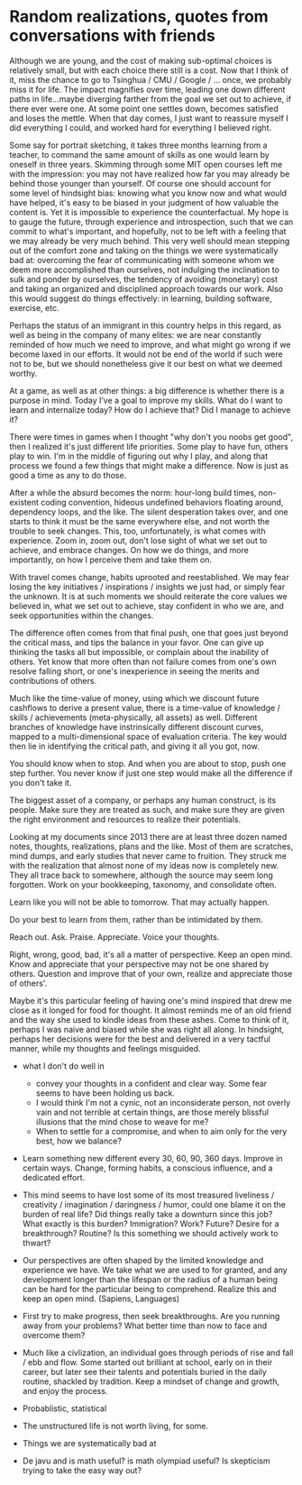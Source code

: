 # Random realizations, quotes from conversations with friends

Although we are young, and the cost of making sub-optimal choices is relatively small, but with each choice there still is a cost.
Now that I think of it, miss the chance to go to Tsinghua / CMU / Google / ... once, we probably miss it for life.
The impact magnifies over time, leading one down different paths in life...maybe diverging farther from the goal we set out to achieve, if there ever were one.
At some point one settles down, becomes satisfied and loses the mettle.
When that day comes, I just want to reassure myself I did everything I could, and worked hard for everything I believed right.

Some say for portrait sketching, it takes three months learning from a teacher, to command the same amount of skills as one would learn by oneself in three years.
Skimming through some MIT open courses left me with the impression: you may not have realized how far you may already be behind those younger than yourself.
Of course one should account for some level of hindsight bias: knowing what you know now and what would have helped, it's easy to be biased in your judgment of how valuable the content is.
Yet it is impossible to experience the counterfactual.
My hope is to gauge the future, through experience and introspection, such that we can commit to what's important, and hopefully, not to be left with a feeling that we may already be very much behind.
This very well should mean stepping out of the comfort zone and taking on the things we were systematically bad at: overcoming the fear of communicating with someone whom we deem more accomplished than ourselves, not indulging the inclination to sulk and ponder by ourselves, the tendency of avoiding (monetary) cost and taking an organized and disciplined approach towards our work.
Also this would suggest do things effectively: in learning, building software, exercise, etc.

Perhaps the status of an immigrant in this country helps in this regard, as well as being in the company of many elites: we are near constantly reminded of how much we need to improve, and what might go wrong if we become laxed in our efforts.
It would not be end of the world if such were not to be, but we should nonetheless give it our best on what we deemed worthy.

At a game, as well as at other things: a big difference is whether there is a purpose in mind.
Today I’ve a goal to improve my skills.
What do I want to learn and internalize today? How do I achieve that? Did I manage to achieve it?

There were times in games when I thought "why don't you noobs get good", then I realized it's just different life priorities.
Some play to have fun, others play to win.
I'm in the middle of figuring out why I play, and along that process we found a few things that might make a difference.
Now is just as good a time as any to do those.

After a while the absurd becomes the norm: hour-long build times, non-existent coding convention, hideous undefined behaviors floating around, dependency loops, and the like.
The silent desperation takes over, and one starts to think it must be the same everywhere else, and not worth the trouble to seek changes.
This, too, unfortunately, is what comes with experience.
Zoom in, zoom out, don't lose sight of what we set out to achieve, and embrace changes.
On how we do things, and more importantly, on how I perceive them and take them on.

With travel comes change, habits uprooted and reestablished.
We may fear losing the key initiatives / inspirations / insights we just had, or simply fear the unknown.
It is at such moments we should reiterate the core values we believed in, what we set out to achieve, stay confident in who we are, and seek opportunities within the changes.

The difference often comes from that final push, one that goes just beyond the critical mass, and tips the balance in your favor.
One can give up thinking the tasks all but impossible, or complain about the inability of others.
Yet know that more often than not failure comes from one's own resolve falling short, or one's inexperience in seeing the merits and contributions of others.

Much like the time-value of money, using which we discount future cashflows to derive a present value, there is a time-value of knowledge / skills / achievements (meta-physically, all assets) as well.
Different branches of knowledge have instrinsically different discount curves, mapped to a multi-dimensional space of evaluation criteria.
The key would then lie in identifying the critical path, and giving it all you got, now.

You should know when to stop. And when you are about to stop, push one step further.
You never know if just one step would make all the difference if you don't take it.

The biggest asset of a company, or perhaps any human construct, is its people.
Make sure they are treated as such, and make sure they are given the right environment and resources to realize their potentials.

Looking at my documents since 2013 there are at least three dozen named notes, thoughts, realizations, plans and the like.
Most of them are scratches, mind dumps, and early studies that never came to fruition.
They struck me with the realization that almost none of my ideas now is completely new.
They all trace back to somewhere, although the source may seem long forgotten.
Work on your bookkeeping, taxonomy, and consolidate often.

Learn like you will not be able to tomorrow.
That may actually happen.

Do your best to learn from them, rather than be intimidated by them.

Reach out. Ask. Praise. Appreciate. Voice your thoughts.

Right, wrong, good, bad, it's all a matter of perspective.
Keep an open mind. Know and appreciate that your perspective may not be one shared by others.
Question and improve that of your own, realize and appreciate those of others'.


Maybe it's this particular feeling of having one's mind inspired that drew me close as it longed for food for thought. It almost reminds me of an old friend and the way she used to kindle ideas from these ashes.
Come to think of it, perhaps I was naive and biased while she was right all along. In hindsight, perhaps her decisions were for the best and delivered in a very tactful manner, while my thoughts and feelings misguided.

* what I don't do well in
  * convey your thoughts in a confident and clear way. Some fear seems to have been holding us back.
  * I would think I'm not a cynic, not an inconsiderate person, not overly vain and not terrible at certain things, are those merely blissful illusions that the mind chose to weave for me?
  * When to settle for a compromise, and when to aim only for the very best, how we balance?

* Learn something new different every 30, 60, 90, 360 days. Improve in certain ways. Change, forming habits, a conscious influence, and a dedicated effort.

* This mind seems to have lost some of its most treasured liveliness / creativity / imagination / daringness / humor, could one blame it on the burden of real life? Did things really take a downturn since this job? What exactly is this burden? Immigration? Work? Future? Desire for a breakthrough? Routine? Is this something we should actively work to thwart?

* Our perspectives are often shaped by the limited knowledge and experience we have. We take what we are used to for granted, and any development longer than the lifespan or the radius of a human being can be hard for the particular being to comprehend. Realize this and keep an open mind. (Sapiens, Languages)

* First try to make progress, then seek breakthroughs. Are you running away from your problems? What better time than now to face and overcome them?

* Much like a civlization, an individual goes through periods of rise and fall / ebb and flow. Some started out brilliant at school, early on in their career, but later see their talents and potentials buried in the daily routine, shackled by tradition. Keep a mindset of change and growth, and enjoy the process.

* Probablistic, statistical

* The unstructured life is not worth living, for some.

* Things we are systematically bad at

* De javu and is math useful? is math olympiad useful? Is skepticism trying to take the easy way out?
